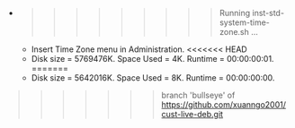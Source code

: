 * >>>>>>>>> Running inst-std-system-time-zone.sh ...
  * Insert Time Zone menu in Administration.
<<<<<<< HEAD
  * Disk size = 5769476K. Space Used = 4K. Runtime = 00:00:00:01.
=======
  * Disk size = 5642016K. Space Used = 8K. Runtime = 00:00:00:00.
>>>>>>> branch 'bullseye' of https://github.com/xuanngo2001/cust-live-deb.git
